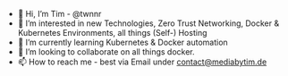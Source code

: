 - 👋 Hi, I’m Tim - @twnnr
- 👀 I’m interested in new Technologies, Zero Trust Networking, Docker & Kubernetes Environments, all things (Self-) Hosting 
- 🌱 I’m currently learning Kubernetes & Docker automation
- 💞️ I’m looking to collaborate on all things docker.
- 📫 How to reach me - best via Email under contact@mediabytim.de

<!---
twnnr/twnnr is a ✨ special ✨ repository because its `README.md` (this file) appears on your GitHub profile.
You can click the Preview link to take a look at your changes.
--->
